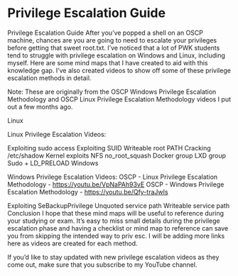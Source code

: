 # Privilege Escalation Guide

Privilege Escalation Guide
After you’ve popped a shell on an OSCP machine, chances are you are going to need to escalate your privileges before getting that sweet root.txt. I’ve noticed that a lot of PWK students tend to struggle with privilege escalation on Windows and Linux, including myself. Here are some mind maps that I have created to aid with this knowledge gap. I’ve also created videos to show off some of these privilege escalation methods in detail.

Note: These are originally from the OSCP Windows Privilege Escalation Methodology and OSCP Linux Privilege Escalation Methodology videos I put out a few months ago.

Linux

Linux Privilege Escalation Videos:

Exploiting sudo access
Exploiting SUID
Writeable root PATH
Cracking /etc/shadow
Kernel exploits
NFS no_root_squash
Docker group
LXD group
Sudo + LD_PRELOAD
Windows

Windows Privilege Escalation Videos:
OSCP - Linux Privilege Escalation Methodology - https://youtu.be/VpNaPAh93vE
OSCP - Windows Privilege Escalation Methodology - https://youtu.be/Qfy-traJwIs

Exploiting SeBackupPrivilege
Unquoted service path
Writeable service path
Conclusion
I hope that these mind maps will be useful to reference during your studying or exam. It’s easy to miss small details during the privilege escalation phase and having a checklist or mind map to reference can save you from skipping the intended way to priv esc. I will be adding more links here as videos are created for each method.

If you’d like to stay updated with new privilege escalation videos as they come out, make sure that you subscribe to my YouTube channel.
